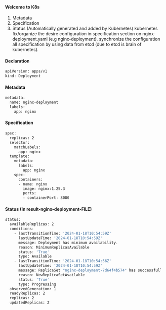 #### Welcome to K8s
1. Metadata
2. Specification
3. Status (Automatically generated and added by Kubernetes)
   kubernetes fix/organize the desire configuration in specification section on nginx-deployment.yaml (e.g nginx-deployment).
   synchronize the configuration all specification by using data from etcd (due to etcd is brain of kubernetes).


#### Declaration
```bash
apiVersion: apps/v1
kind: Deployment
```

#### Metadata
```bash
metadata:
  name: nginx-deployment
  labels:
    app: nginx
```

#### Specification
```bash
spec:
  replicas: 2
  selector:
    matchLabels:
      app: nginx
  template:
    metadata:
      labels:
        app: nginx
    spec:
      containers:
      - name: nginx
        image: nginx:1.25.3
        ports:
        - containerPort: 8080
```

#### Status (In result-nginx-deployment-FILE)
```bash
status:
  availableReplicas: 2
  conditions:
    - lastTransitionTime: '2024-01-18T10:54:59Z'
      lastUpdateTime: '2024-01-18T10:54:59Z'
      message: Deployment has minimum availability.
      reason: MinimumReplicasAvailable
      status: 'True'
      type: Available
    - lastTransitionTime: '2024-01-18T10:54:56Z'
      lastUpdateTime: '2024-01-18T10:54:59Z'
      message: ReplicaSet "nginx-deployment-7d64f4b574" has successfully progressed.
      reason: NewReplicaSetAvailable
      status: 'True'
      type: Progressing
  observedGeneration: 1
  readyReplicas: 2
  replicas: 2
  updatedReplicas: 2
```
